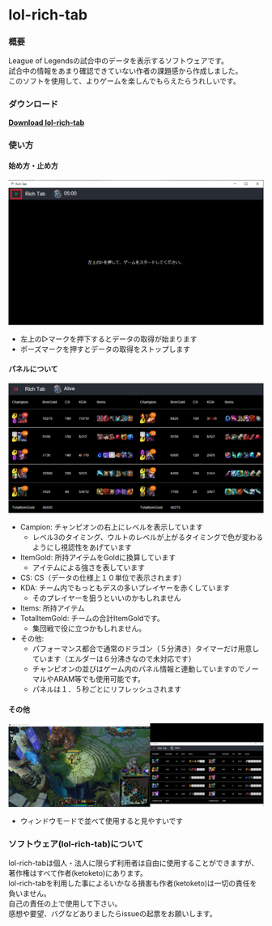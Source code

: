 # lol-rich-tab
### 概要
League of Legendsの試合中のデータを表示するソフトウェアです。  
試合中の情報をあまり確認できていない作者の課題感から作成しました。  
このソフトを使用して、よりゲームを楽しんでもらえたらうれしいです。


### ダウンロード
**[Download lol-rich-tab](https://github.com/ketoketo/lol-rich-tab/releases/download/v1.0.0/RichTab.exe)**


### 使い方
#### 始め方・止め方
![始め方・止め方](./assets/start.png?row=true) 
+ 左上の▷マークを押下するとデータの取得が始まります  
+ ポーズマークを押すとデータの取得をストップします

#### パネルについて
![パネルについて](./assets/ingame2.png?row=true)
+ Campion: チャンピオンの右上にレベルを表示しています
  + レベル3のタイミング、ウルトのレベルが上がるタイミングで色が変わるようにし視認性をあげています
+ ItemGold: 所持アイテムをGoldに換算しています
  + アイテムによる強さを表しています
+ CS: CS（データの仕様上１０単位で表示されます）
+ KDA: チーム内でもっともデスの多いプレイヤーを赤くしています
  + そのプレイヤーを狙うといいのかもしれません
+ Items: 所持アイテム
+ TotalItemGold: チームの合計ItemGoldです。
  + 集団戦で役に立つかもしれません。
+ その他: 
  + パフォーマンス都合で通常のドラゴン（５分沸き）タイマーだけ用意しています（エルダーは６分沸きなので未対応です）
  + チャンピオンの並びはゲーム内のパネル情報と連動していますのでノーマルやARAM等でも使用可能です。
  + パネルは１．５秒ごとにリフレッシュされます

#### その他
![その他](./assets/usage.png?row=true)
+ ウィンドウモードで並べて使用すると見やすいです

### ソフトウェア(lol-rich-tab)について

lol-rich-tabは個人・法人に限らず利用者は自由に使用することができますが、著作権はすべて作者(ketoketo)にあります。  
lol-rich-tabを利用した事によるいかなる損害も作者(ketoketo)は一切の責任を負いません。  
自己の責任の上で使用して下さい。  
感想や要望、バグなどありましたらissueの起票をお願いします。
